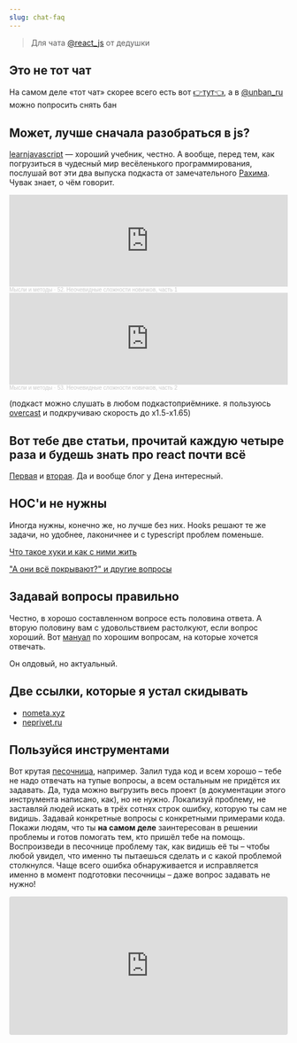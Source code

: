 ```yaml
---
slug: chat-faq
---
```


> Для чата [@react_js](https://t.me/react_js) от дедушки

## Это не тот чат
  
На самом деле «тот чат» скорее всего есть вот [👉тут👈](https://github.com/Asgoret/devops_chats/blob/master/Friendly_chats.md), а в [@unban_ru](https://t.me/unban_ru) можно попросить снять бан


## Может, лучше сначала разобраться в js?

[learnjavascript](https://learn.javascript.ru/) — хороший учебник, честно. А вообще, перед тем, как погрузиться в чудесный мир весёленького программирования, послушай вот эти два выпуска подкаста от замечательного [Рахима](https://www.patreon.com/freetonik). Чувак знает, о чём говорит.

<iframe width="100%" height="166" scrolling="no" frameborder="no" allow="autoplay" src="https://w.soundcloud.com/player/?url=https%3A//api.soundcloud.com/tracks/788266372&color=%23ff5500&auto_play=false&hide_related=false&show_comments=true&show_user=true&show_reposts=false&show_teaser=true"></iframe><div style="font-size: 10px; color: #cccccc;line-break: anywhere;word-break: normal;overflow: hidden;white-space: nowrap;text-overflow: ellipsis; font-family: Interstate,Lucida Grande,Lucida Sans Unicode,Lucida Sans,Garuda,Verdana,Tahoma,sans-serif;font-weight: 100;"><a href="https://soundcloud.com/mimpod" title="Мысли и методы" target="_blank" style="color: #cccccc; text-decoration: none;">Мысли и методы</a> · <a href="https://soundcloud.com/mimpod/episode_52" title="52. Неочевидные сложности новичков, часть 1" target="_blank" style="color: #cccccc; text-decoration: none;">52. Неочевидные сложности новичков, часть 1</a></div>

<iframe width="100%" height="166" scrolling="no" frameborder="no" allow="autoplay" src="https://w.soundcloud.com/player/?url=https%3A//api.soundcloud.com/tracks/788266918&color=%23ff5500&auto_play=false&hide_related=false&show_comments=true&show_user=true&show_reposts=false&show_teaser=true"></iframe><div style="font-size: 10px; color: #cccccc;line-break: anywhere;word-break: normal;overflow: hidden;white-space: nowrap;text-overflow: ellipsis; font-family: Interstate,Lucida Grande,Lucida Sans Unicode,Lucida Sans,Garuda,Verdana,Tahoma,sans-serif;font-weight: 100;"><a href="https://soundcloud.com/mimpod" title="Мысли и методы" target="_blank" style="color: #cccccc; text-decoration: none;">Мысли и методы</a> · <a href="https://soundcloud.com/mimpod/episode_53" title="53. Неочевидные сложности новичков, часть 2" target="_blank" style="color: #cccccc; text-decoration: none;">53. Неочевидные сложности новичков, часть 2</a></div>

(подкаст можно слушать в любом подкастоприёмнике. я пользуюсь [overcast](http://overcast.fm) и подкручиваю скорость до x1.5-x1.65)

## Вот тебе две статьи, прочитай каждую четыре раза и будешь знать про react почти всё

[Первая](https://overreacted.io/react-as-a-ui-runtime/) и [вторая](https://overreacted.io/a-complete-guide-to-useeffect/). Да и вообще блог у Дена интересный.

## HOC'и не нужны

Иногда нужны, конечно же, но лучше без них. Hooks решают те же задачи, но удобнее, лаконичнее и с typescript проблем поменьше.

[Что такое хуки и как с ними жить](https://reactjs.org/docs/hooks-intro.html#motivation)

["А они всё покрывают?" и другие вопросы](https://reactjs.org/docs/hooks-faq.html)

## Задавай вопросы правильно

Честно, в хорошо составленном вопросе есть половина ответа. А вторую половину вам с удовольствием растолкуют, если вопрос хороший. Вот [мануал](http://citforum.ru/howto/smart-questions-ru.shtml) по хорошим вопросам, на которые хочется отвечать.


Он олдовый, но актуальный.

## Две ссылки, которые я устал скидывать

- [nometa.xyz](http://nometa.xyz)
- [neprivet.ru](http://neprivet.ru)


## Пользуйся инструментами

Вот крутая [песочница](https://codesandbox.io), например. Залил туда код и всем хорошо – тебе не надо отвечать на тупые вопросы, а всем остальным не придётся их задавать. Да, туда можно выгрузить весь проект (в документации этого инструмента написано, как), но не нужно. Локализуй проблему, не заставляй людей искать в трёх сотнях строк ошибку, которую ты сам не видишь. Задавай конкретные вопросы с конкретными примерами кода. Покажи людям, что ты __на самом деле__ заинтересован в решении проблемы и готов помогать тем, кто пришёл тебе на помощь. Воспроизведи в песочнице проблему так, как видишь её ты – чтобы любой увидел, что именно ты пытаешься сделать и с какой проблемой столкнулся. Чаще всего ошибка обнаруживается и исправляется именно в момент подготовки песочницы – даже вопрос задавать не нужно!

<iframe src="https://codesandbox.io/embed/kekpek-react-chat-vbh89?fontsize=16&hidenavigation=1&module=%2Fsrc%2FApp.js&theme=dark"
style="width:100%; height:250px; border:0; border-radius: 4px; overflow:hidden;"
title="kekpek-react-chat"
allow="accelerometer; ambient-light-sensor; camera; encrypted-media; geolocation; gyroscope; hid; microphone; midi; payment; usb; vr; xr-spatial-tracking"
sandbox="allow-forms allow-modals allow-popups allow-presentation allow-same-origin allow-scripts"
/>

## Ты не особенный

Пользуйся поиском по чату, поиском в гугле, пользуйся активно мозгом – это полезно. Есть 99% вероятности, что твоя ошибка уже обсуждалась раньше, твоя задача уже кем-то решена, код уже написан кем-то и как-то. И где-то тебя ждёт. Ну и это... гугли на английском языке. Это язык, на котором обсуждают программистские проблемы индусы, американцы, австралийцы, русские и граждане Фриленда. Если не умеешь в английский, то постоянные попытки стать лучше приведут тебя к неожиданному результату – ты станешь лучше.

## Context api (прости господи)

Да, с context api можно заменить redux. Потому что redux и react-redux кто-то написал и использовал для этого (внезапно!) context api [в connect](https://github.com/reduxjs/react-redux/blob/a9235530f4799dd4b2acb3cc65e9caf32efbc44b/src/components/connectAdvanced.js#L199) и [в хуках](https://github.com/reduxjs/react-redux/blob/a9235530f4799dd4b2acb3cc65e9caf32efbc44b/src/hooks/useReduxContext.js#L21).

Очнись! Redux – это и есть то, что ты хочешь написать на контексте без redux!
[Вот](https://gist.github.com/XaveScor/99431c573b53b8a0c41fb3b5fec522bc), почитай, тоже прикольно.

---

Предложить что-то поправить на этой странице можно [тут](https://github.com/meff34/kekpek.dev/issues/new?assignees=&labels=&template=----------------faq.md&title=%5Bchat-faq%5D%3A+...)

